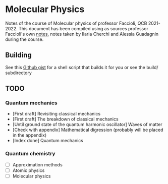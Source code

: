 # Molecular Physics
Notes of the course of Molecular physics of professor Faccioli, QCB 2021-2022.
This document has been compiled using as sources professor Faccioli's own [notes](https://pietrofaccioli.wixsite.com/physics/modern-physics), notes taken by Ilaria Cherchi and Alessia Guadagnin during the course.

## Building
See this [Github gist](https://gist.github.com/giacThePhantom/e080a777782754542d0e081835669085) for a shell script that builds it for you or see the build/ subdirectory

## TODO

### Quantum mechanics

  * [First draft] Revisiting classical mechanics
  * [First draft] The breakdown of classical mechanics
  * [Until ground state of the quantum harmonic oscillator] Waves of matter
  * [Check with appendix] Mathematical digression (probably will be placed in the appendix)
  * [Index done] Quantum mechanics

### Quantum chemistry
 
 * [ ] Approximation methods
 * [ ] Atomic physics
 * [ ] Molecular physics
